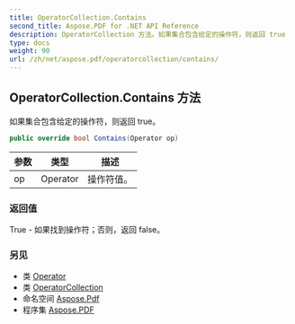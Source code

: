 ```yaml
---
title: OperatorCollection.Contains
second_title: Aspose.PDF for .NET API Reference
description: OperatorCollection 方法。如果集合包含给定的操作符，则返回 true
type: docs
weight: 90
url: /zh/net/aspose.pdf/operatorcollection/contains/
---
```

## OperatorCollection.Contains 方法

如果集合包含给定的操作符，则返回 true。

```csharp
public override bool Contains(Operator op)
```

| 参数 | 类型 | 描述 |
| --- | --- | --- |
| op | Operator | 操作符值。 |

### 返回值

True - 如果找到操作符；否则，返回 false。

### 另见

* 类 [Operator](../../operator/)
* 类 [OperatorCollection](../)
* 命名空间 [Aspose.Pdf](../../../aspose.pdf/)
* 程序集 [Aspose.PDF](../../../)